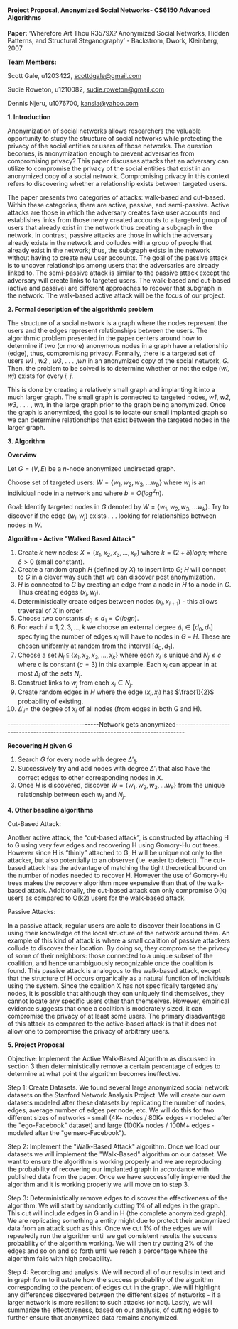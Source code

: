 #### Project Proposal, Anonymized Social Networks- CS6150 Advanced Algorithms

**Paper:** ‘Wherefore Art Thou R3579X? Anonymized Social Networks, Hidden Patterns, and Structural Steganography’ - Backstrom, Dwork, Kleinberg, 2007

**Team Members:**

Scott Gale, u1203422, [scottdgale@gmail.com](mailto:scottdgale@gmail.com)

Sudie Roweton, u1210082, [sudie.roweton@gmail.com](mailto:sudie.roweton@gmail.com)

Dennis Njeru, u1076700, [kansla@yahoo.com](mailto:kansla@yahoo.com)

**1. Introduction**

Anonymization of social networks allows researchers the valuable opportunity to study the structure of social networks while protecting the privacy of the social entities or users of those networks. The question becomes, is anonymization enough to prevent adversaries from compromising privacy? This paper discusses attacks that an adversary can utilize to compromise the privacy of the social entities that exist in an anonymized copy of a social network. Compromising privacy in this context refers to discovering whether a relationship exists between targeted users. 

The paper presents two categories of attacks: walk-based and cut-based. Within these categories, there are active, passive, and semi-passive. Active attacks are those in which the adversary creates fake user accounts and establishes links from those newly created accounts to a targeted group of users that already exist in the network thus creating a subgraph in the network. In contrast, passive attacks are those in which the adversary already exists in the network and colludes with a group of people that already exist in the network; thus, the subgraph exists in the network without having to create new user accounts. The goal of the passive attack is to uncover relationships among users that the adversaries are already linked to. The semi-passive attack is similar to the passive attack except the adversary will create links to targeted users. The walk-based and cut-based (active and passive) are different approaches to recover that subgraph in the network. The walk-based active attack will be the focus of our project. 



**2. Formal description of the algorithmic problem**

The structure of a social network is a graph where the nodes represent the users and the edges represent relationships between the users. The algorithmic problem presented in the paper centers around how to determine if two (or more) anonymous nodes in a graph have a relationship (edge), thus, compromising privacy. Formally, there is a targeted set of users *w1* , *w2* , *w3*, . . . ,*wn* in an anonymized copy of the social network, *G.* Then, the problem to be solved is to determine whether or not the edge   (*wi*, *wj*)  exists for every *i, j*. 

This is done by creating a relatively small graph and implanting it into a much larger graph. The small graph is connected to targeted nodes, *w1*, *w2*, *w3*, . . . , *wn*, in the large graph prior to the graph being anonymized. Once the graph is anonymized, the goal is to locate our small implanted graph so we can determine relationships that exist between the targeted nodes in the larger graph. 



**3. Algorithm**

**Overview**

Let $G = (V,E)$ be a $n$-node anonymized undirected graph.

Choose set of targeted users: $W= \{ w_1, w_2, w_3, . . . w_b \}$ where $w_i$ is an individual node in a network and where $b=O(log^2n)$. 

Goal: Identify targeted nodes in $G$ denoted by $W= \{ w_1, w_2, w_3, . . . w_k \}$. Try to discover if the edge $(w_i,w_j)$ exists . . . looking for relationships between nodes in $W$.  

**Algorithm - Active "Walked Based Attack"**

1. Create $k$ new nodes: $X = \{x_1, x_2, x_3, . . . , x_k\}$ where $k = (2+\delta)log n$;  where $\delta >0$ (small constant).
2. Create a random graph $H$ (defined by $X$) to insert into $G$; $H$ will connect to $G$ in a clever way such that we can discover post anonymization. 
3. $H$ is connected to $G$ by creating an edge from a node in $H$ to a node in $G$. Thus creating edges $(x_i, w_i)$.  
4. Deterministically create edges between nodes $(x_i, x_{i+1})$ - this allows traversal of $X$ in order.
5. Choose two constants $d_0 \leq d_1 = O(logn)$. 
6. For each $i=1,2,3, . . . , k$ we choose an external degree $\Delta_i \in [d_0, d_1]$ specifying the number of edges $x_i$ will have to nodes in $G-H$. These are chosen uniformly at random from the interval $[d_0,d_1]$. 
7. Choose a set $N_j \subseteqq \{x_1, x_2, x_3, . . . , x_k\}$ where each $x_i$ is unique and $N_j \leq c$ where c is constant $(c=3)$ in this example. Each $x_i$ can appear in at most $\Delta_i$ of the sets $N_j$. 
8. Construct links to $w_j$ from each $x_i \in N_j$. 
9. Create random edges in $H$ where the edge $(x_i, x_j)$ has $\frac{1}{2}$ probability of existing.
10. $\Delta'_i=$ the degree of $x_i$ of all nodes (from edges in both G and H).

--------------------------------Network gets anonymized---------------------------------------------------------------------------------

**Recovering $H$ given $G$**

1. Search $G$ for every node with degree $\Delta'_1$.
2. Successively try and add nodes with degree $\Delta'_i$ that also have the correct edges to other corresponding nodes in $X$.
3. Once $H$ is discovered, discover  $W= \{ w_1, w_2, w_3, . . . w_k \}$ from the unique relationship between each $w_j$ and $N_j$. 



**4. Other baseline algorithms**

Cut-Based Attack:

Another active attack, the “cut-based attack”, is constructed by attaching H to G using very few edges and recovering H using Gomory-Hu cut trees. However since H is “thinly” attached to G, H will be unique not only to the attacker, but also potentially to an observer (i.e. easier to detect). The cut-based attack has the advantage of matching the tight theoretical bound on the number of nodes needed to recover H. However the use of Gomory-Hu trees makes the recovery algorithm more expensive than that of the walk-based attack. Additionally, the cut-based attack can only compromise O(k) users as compared to O(k2) users for the walk-based attack.

Passive Attacks:

In a passive attack, regular users are able to discover their locations in G using their knowledge of the local structure of the network around them. An example of this kind of attack is where a small coalition of passive attackers collude to discover their location. By doing so, they compromise the privacy of some of their neighbors: those connected to a unique subset of the coalition, and hence unambiguously recognizable once the coalition is found. This passive attack is analogous to the walk-based attack, except that the structure of H occurs organically as a natural function of individuals using the system. Since the coalition X has not specifically targeted any nodes, it is possible that although they can uniquely find themselves, they cannot locate any specific users other than themselves. However, empirical evidence suggests that once a coalition is moderately sized, it can compromise the privacy of at least some users. The primary disadvantage of this attack as compared to the active-based attack is that it does not allow one to compromise the privacy of arbitrary users.



**5. Project Proposal**

Objective: Implement the Active Walk-Based Algorithm as discussed in section 3 then deterministically remove a certain percentage of edges to determine at what point the algorithm becomes ineffective.

Step 1: Create Datasets. We found several large anonymized social network datasets on the Stanford Network Analysis Project. We will create our own datasets modeled after these datasets by replicating the number of nodes, edges, average number of edges per node, etc. We will do this for two different sizes of networks - small (4K+ nodes / 80K+ edges - modeled after the "ego-Facebook" dataset) and large (100K+ nodes / 100M+ edges - modeled after the "gemsec-Facebook"). 

Step 2: Implement the "Walk-Based Attack" algorithm. Once we load our datasets we will implement the "Walk-Based" algorithm on our dataset. We want to ensure the algorithm is working properly and we are reproducing the probability of recovering our implanted graph in accordance with published data from the paper. Once we have successfully implemented the algorithm and it is working properly we will move on to step 3.

Step 3: Deterministically remove edges to discover the effectiveness of the algorithm. We will start by randomly cutting 1% of all edges in the graph. This cut will include edges in G and in H (the complete anonymized graph). We are replicating something a entity might due to protect their anonymized data from an attack such as this. Once we cut 1% of the edges we will repeatedly run the algorithm until we get consistent results the success probability of the algorithm working. We will then try cutting 2% of the edges and so on and so forth until we reach a percentage where the algorithm fails with high probability.

Step 4: Recording and analysis. We will record all of our results in text and in graph form to illustrate how the success probability of the algorithm corresponding to the percent of edges cut in the graph. We will highlight any differences discovered between the different sizes of networks - if  a larger network is more resilient to such attacks (or not).  Lastly, we will summarize the effectiveness, based on our analysis, of cutting edges to further ensure that anonymized data remains anonymized.